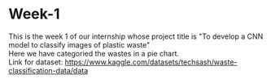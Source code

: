 # Week-1
This is the week 1 of our internship whose project title is "To develop a CNN model to classify images of plastic waste"
<br>
Here we have categoried the wastes in a pie chart.
<br>
Link for dataset: https://www.kaggle.com/datasets/techsash/waste-classification-data/data
